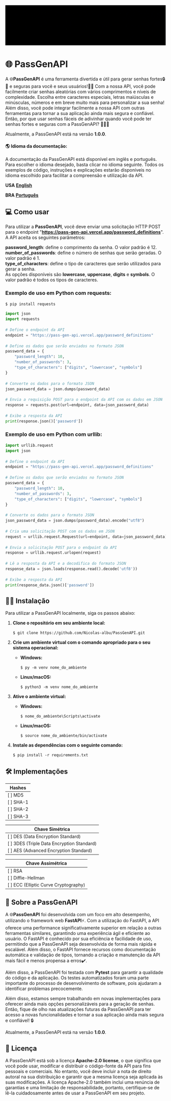 
<img src="docs\OpenGenAPI-GIF.gif" alt="OpenGenAPI">

# :globe_with_meridians: **PassGenAPI** 
  A :globe_with_meridians:**PassGenAPI** é uma ferramenta divertida e útil para gerar senhas fortes:lock::muscle: e seguras para você e seus usuários!:man_technologist: Com a nossa API, você pode facilmente criar senhas aleatórias com vários comprimentos e níveis de complexidade. Escolha entre caracteres especiais, letras maiúsculas e minúsculas, números e em breve muito mais para personalizar a sua senha! Além disso, você pode integrar facilmente a nossa API com outras ferramentas para tornar a sua aplicação ainda mais segura e confiável. Então, por que usar senhas fáceis de adivinhar quando você pode ter senhas fortes e seguras com a PassGenAPI? 💂🏼‍♂️

  Atualmente, a PassGenAPI está na versão **1.0.0**.

  #### :earth_americas: **Idioma da documentação:**
  A documentação da PassGenAPI está disponível em inglês e português. Para escolher o idioma desejado, basta clicar no idioma seguinte. Todos os exemplos de código, instruções e explicações estarão disponíveis no idioma escolhido para facilitar a compreensão e utilização da API.

  **USA** [**English**](README-en.md)

  **BRA** [**Português**](README.md)

## :computer: **Como usar**

Para utilizar a **PassGenAPI**, você deve enviar uma solicitação HTTP POST para o endpoint "**https://pass-gen-api.vercel.app/password_definitions**". A API aceita os seguintes parâmetros:

**password_length**: define o comprimento da senha. O valor padrão é 12. <br>
**number_of_passwords**: define o número de senhas que serão geradas. O valor padrão é 1. <br>
**type_of_characters**: define o tipo de caracteres que serão utilizados para gerar a senha. <br>As opções disponíveis são **lowercase**, **uppercase**, **digits** e **symbols**. O valor padrão é todos os tipos de caracteres.

### **Exemplo de uso em Python com requests:**

```console
$ pip install requests
```

```python
import json
import requests

# Define o endpoint da API
endpoint = "https://pass-gen-api.vercel.app/password_definitions"

# Define os dados que serão enviados no formato JSON
password_data = {
    "password_length": 10,
    "number_of_passwords": 3,
    "type_of_characters": ["digits", "lowercase", "symbols"]
}

# Converte os dados para o formato JSON
json_password_data = json.dumps(password_data)

# Envia a requisição POST para o endpoint da API com os dados em JSON
response = requests.post(url=endpoint, data=json_password_data)

# Exibe a resposta da API
print(response.json()['password'])

```

### **Exemplo de uso em Python com urllib:**

```python
import urllib.request
import json

# Define o endpoint da API
endpoint = "https://pass-gen-api.vercel.app/password_definitions"

# Define os dados que serão enviados no formato JSON
password_data = {
    "password_length": 10,
    "number_of_passwords": 3,
    "type_of_characters": ["digits", "lowercase", "symbols"]
}

# Converte os dados para o formato JSON
json_password_data = json.dumps(password_data).encode("utf8")

# Cria uma solicitação POST com os dados em JSON
request = urllib.request.Request(url=endpoint, data=json_password_data)

# Envia a solicitação POST para o endpoint da API
response = urllib.request.urlopen(request)

# Lê a resposta da API e a decodifica do formato JSON
response_data = json.loads(response.read().decode('utf8'))

# Exibe a resposta da API
print(response_data.json()['password'])

```

## :man_technologist: **Instalação**

Para utilizar a PassGenAPI localmente, siga os passos abaixo:

1. **Clone o repositório em seu ambiente local:**
    ```console
    $ git clone https://github.com/Nicolas-albu/PassGenAPI.git
    ```

2. **Crie um ambiente virtual com o comando apropriado para o seu sistema operacional:**
    * **Windows:**
        ```console
        $ py -m venv nome_do_ambiente
        ```
    * **Linux/macOS:**
        ```console
        $ python3 -m venv nome_do_ambiente
        ```

3. **Ative o ambiente virtual:**
    * **Windows:**
        ```console
        $ nome_do_ambiente\Scripts\activate
        ```
    * **Linux/macOS:**
        ```console
        $ source nome_do_ambiente/bin/activate
        ```

4. **Instale as dependências com o seguinte comando:**
    ```console
    $ pip install -r requirements.txt
    ```


## :hammer_and_wrench: Implementações

| Hashes |
| --- |
| [ ] MD5 |
| [ ] SHA-1 |
| [ ] SHA-2 |
| [ ] SHA-3 |

| Chave Simétrica |
| --- |
| [ ] DES (Data Encryption Standard) |
| [ ] 3DES (Triple Data Encryption Standard) |
| [ ] AES (Advanced Encryption Standard) |


| Chave Assimétrica |
| --- |
| [ ] RSA |
| [ ] Diffie-Hellman |
| [ ] ECC (Elliptic Curve Cryptography) |

## :pushpin: **Sobre a PassGenAPI**
A :globe_with_meridians:**PassGenAPI** foi desenvolvida com um foco em alto desempenho, utilizando o framework web **FastAPI**:zap:. Com a utilização do FastAPI, a API oferece uma performance significativamente superior em relação a outras ferramentas similares, garantindo uma experiência ágil e eficiente ao usuário. O FastAPI é conhecido por sua eficiência e facilidade de uso, permitindo que a PassGenAPI seja desenvolvida de forma mais rápida e escalável. Além disso, o FastAPI fornece recursos como documentação automática e validação de tipos, tornando a criação e manutenção da API mais fácil e menos propensa a erros:heavy_check_mark:.

Além disso, a PassGenAPI foi testada com **Pytest** para garantir a qualidade do código e da aplicação. Os testes automatizados foram uma parte importante do processo de desenvolvimento de software, pois ajudaram a identificar problemas precocemente.

Além disso, estamos sempre trabalhando em novas implementações para oferecer ainda mais opções personalizáveis para a geração de senhas. Então, fique de olho nas atualizações futuras da PassGenAPI para ter acesso a novas funcionalidades e tornar a sua aplicação ainda mais segura e confiável! :lock:

Atualmente, a PassGenAPI está na versão **1.0.0**.

## :rotating_light: **Licença**

A PassGenAPI está sob a licença **Apache-2.0 license**, o que significa que você pode usar, modificar e distribuir o código-fonte da API para fins pessoais e comerciais. No entanto, você deve incluir a nota de direito autoral na sua distribuição e garantir que a mesma licença seja aplicada às suas modificações. A licença Apache-2.0 também inclui uma renúncia de garantias e uma limitação de responsabilidade, portanto, certifique-se de lê-la cuidadosamente antes de usar a PassGenAPI em seu projeto.